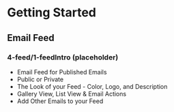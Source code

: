 # Getting Started

## Email Feed

### 4-feed/1-feedIntro (placeholder)

* Email Feed for Published Emails
* Public or Private
* The Look of your Feed - Color, Logo, and Description
* Gallery View, List View & Email Actions
* Add Other Emails to your Feed
